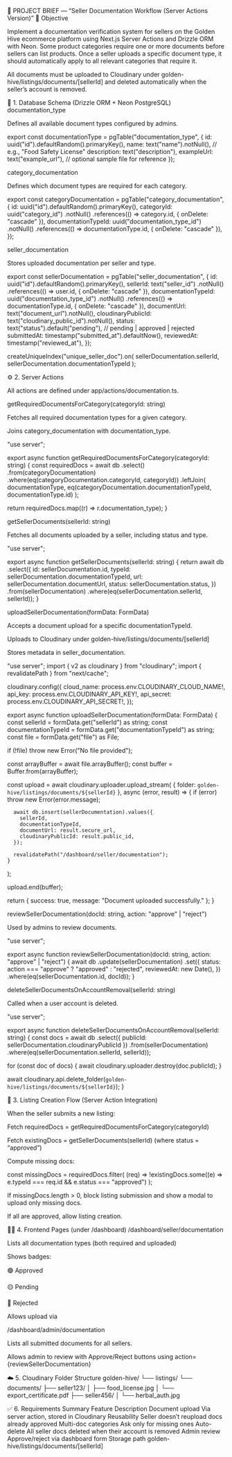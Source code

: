 🧭 PROJECT BRIEF — “Seller Documentation Workflow (Server Actions Version)”
🎯 Objective

Implement a documentation verification system for sellers on the Golden Hive ecommerce platform using Next.js Server Actions and Drizzle ORM with Neon.
Some product categories require one or more documents before sellers can list products. Once a seller uploads a specific document type, it should automatically apply to all relevant categories that require it.

All documents must be uploaded to Cloudinary under
golden-hive/listings/documents/[sellerId]
and deleted automatically when the seller’s account is removed.

🧱 1. Database Schema (Drizzle ORM + Neon PostgreSQL)
documentation_type

Defines all available document types configured by admins.

export const documentationType = pgTable("documentation_type", {
id: uuid("id").defaultRandom().primaryKey(),
name: text("name").notNull(), // e.g., "Food Safety License"
description: text("description"),
exampleUrl: text("example_url"), // optional sample file for reference
});

category_documentation

Defines which document types are required for each category.

export const categoryDocumentation = pgTable("category_documentation", {
id: uuid("id").defaultRandom().primaryKey(),
categoryId: uuid("category_id")
.notNull()
.references(() => category.id, { onDelete: "cascade" }),
documentationTypeId: uuid("documentation_type_id")
.notNull()
.references(() => documentationType.id, { onDelete: "cascade" }),
});

seller_documentation

Stores uploaded documentation per seller and type.

export const sellerDocumentation = pgTable("seller_documentation", {
id: uuid("id").defaultRandom().primaryKey(),
sellerId: text("seller_id")
.notNull()
.references(() => user.id, { onDelete: "cascade" }),
documentationTypeId: uuid("documentation_type_id")
.notNull()
.references(() => documentationType.id, { onDelete: "cascade" }),
documentUrl: text("document_url").notNull(),
cloudinaryPublicId: text("cloudinary_public_id").notNull(),
status: text("status").default("pending"), // pending | approved | rejected
submittedAt: timestamp("submitted_at").defaultNow(),
reviewedAt: timestamp("reviewed_at"),
});

createUniqueIndex("unique_seller_doc").on(
sellerDocumentation.sellerId,
sellerDocumentation.documentationTypeId
);

⚙️ 2. Server Actions

All actions are defined under app/actions/documentation.ts.

getRequiredDocumentsForCategory(categoryId: string)

Fetches all required documentation types for a given category.

Joins category_documentation with documentation_type.

"use server";

export async function getRequiredDocumentsForCategory(categoryId: string) {
const requiredDocs = await db
.select()
.from(categoryDocumentation)
.where(eq(categoryDocumentation.categoryId, categoryId))
.leftJoin(
documentationType,
eq(categoryDocumentation.documentationTypeId, documentationType.id)
);

return requiredDocs.map((r) => r.documentation_type);
}

getSellerDocuments(sellerId: string)

Fetches all documents uploaded by a seller, including status and type.

"use server";

export async function getSellerDocuments(sellerId: string) {
return await db
.select({
id: sellerDocumentation.id,
typeId: sellerDocumentation.documentationTypeId,
url: sellerDocumentation.documentUrl,
status: sellerDocumentation.status,
})
.from(sellerDocumentation)
.where(eq(sellerDocumentation.sellerId, sellerId));
}

uploadSellerDocumentation(formData: FormData)

Accepts a document upload for a specific documentationTypeId.

Uploads to Cloudinary under
golden-hive/listings/documents/[sellerId]

Stores metadata in seller_documentation.

"use server";
import { v2 as cloudinary } from "cloudinary";
import { revalidatePath } from "next/cache";

cloudinary.config({
cloud_name: process.env.CLOUDINARY_CLOUD_NAME!,
api_key: process.env.CLOUDINARY_API_KEY!,
api_secret: process.env.CLOUDINARY_API_SECRET!,
});

export async function uploadSellerDocumentation(formData: FormData) {
const sellerId = formData.get("sellerId") as string;
const documentationTypeId = formData.get("documentationTypeId") as string;
const file = formData.get("file") as File;

if (!file) throw new Error("No file provided");

const arrayBuffer = await file.arrayBuffer();
const buffer = Buffer.from(arrayBuffer);

const upload = await cloudinary.uploader.upload_stream(
{ folder: `golden-hive/listings/documents/${sellerId}` },
async (error, result) => {
if (error) throw new Error(error.message);

      await db.insert(sellerDocumentation).values({
        sellerId,
        documentationTypeId,
        documentUrl: result.secure_url,
        cloudinaryPublicId: result.public_id,
      });

      revalidatePath("/dashboard/seller/documentation");
    }

);

upload.end(buffer);

return { success: true, message: "Document uploaded successfully." };
}

reviewSellerDocumentation(docId: string, action: "approve" | "reject")

Used by admins to review documents.

"use server";

export async function reviewSellerDocumentation(docId: string, action: "approve" | "reject") {
await db
.update(sellerDocumentation)
.set({
status: action === "approve" ? "approved" : "rejected",
reviewedAt: new Date(),
})
.where(eq(sellerDocumentation.id, docId));
}

deleteSellerDocumentsOnAccountRemoval(sellerId: string)

Called when a user account is deleted.

"use server";

export async function deleteSellerDocumentsOnAccountRemoval(sellerId: string) {
const docs = await db
.select({ publicId: sellerDocumentation.cloudinaryPublicId })
.from(sellerDocumentation)
.where(eq(sellerDocumentation.sellerId, sellerId));

for (const doc of docs) {
await cloudinary.uploader.destroy(doc.publicId);
}

await cloudinary.api.delete_folder(`golden-hive/listings/documents/${sellerId}`);
}

🧮 3. Listing Creation Flow (Server Action Integration)

When the seller submits a new listing:

Fetch requiredDocs = getRequiredDocumentsForCategory(categoryId)

Fetch existingDocs = getSellerDocuments(sellerId) (where status = “approved”)

Compute missing docs:

const missingDocs = requiredDocs.filter(
(req) => !existingDocs.some((e) => e.typeId === req.id && e.status === "approved")
);

If missingDocs.length > 0, block listing submission and show a modal to upload only missing docs.

If all are approved, allow listing creation.

🧑‍💻 4. Frontend Pages (under /dashboard)
/dashboard/seller/documentation

Lists all documentation types (both required and uploaded)

Shows badges:

🟢 Approved

🟡 Pending

🔴 Rejected

Allows upload via <form action={uploadSellerDocumentation}>

/dashboard/admin/documentation

Lists all submitted documents for all sellers.

Allows admin to review with Approve/Reject buttons using
action={reviewSellerDocumentation}

☁️ 5. Cloudinary Folder Structure
golden-hive/
└── listings/
└── documents/
├── seller123/
│ ├── food_license.jpg
│ └── export_certificate.pdf
├── seller456/
│ └── herbal_auth.jpg

✅ 6. Requirements Summary
Feature Description
Document upload Via server action, stored in Cloudinary
Reusability Seller doesn’t reupload docs already approved
Multi-doc categories Ask only for missing ones
Auto-delete All seller docs deleted when their account is removed
Admin review Approve/reject via dashboard form
Storage path golden-hive/listings/documents/[sellerId]

